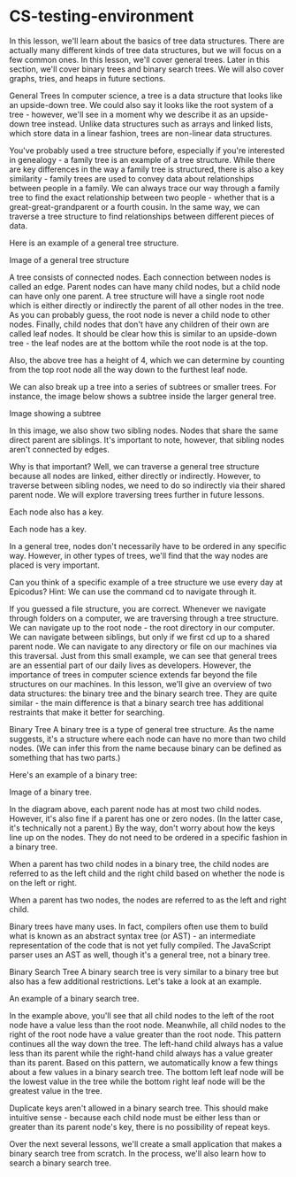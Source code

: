# CS-testing-environment
In this lesson, we'll learn about the basics of tree data structures. There are actually many different kinds of tree data structures, but we will focus on a few common ones. In this lesson, we'll cover general trees. Later in this section, we'll cover binary trees and binary search trees. We will also cover graphs, tries, and heaps in future sections.

General Trees
In computer science, a tree is a data structure that looks like an upside-down tree. We could also say it looks like the root system of a tree - however, we'll see in a moment why we describe it as an upside-down tree instead. Unlike data structures such as arrays and linked lists, which store data in a linear fashion, trees are non-linear data structures.

You've probably used a tree structure before, especially if you're interested in genealogy - a family tree is an example of a tree structure. While there are key differences in the way a family tree is structured, there is also a key similarity - family trees are used to convey data about relationships between people in a family. We can always trace our way through a family tree to find the exact relationship between two people - whether that is a great-great-grandparent or a fourth cousin. In the same way, we can traverse a tree structure to find relationships between different pieces of data.

Here is an example of a general tree structure.

Image of a general tree structure

A tree consists of connected nodes. Each connection between nodes is called an edge. Parent nodes can have many child nodes, but a child node can have only one parent. A tree structure will have a single root node which is either directly or indirectly the parent of all other nodes in the tree. As you can probably guess, the root node is never a child node to other nodes. Finally, child nodes that don't have any children of their own are called leaf nodes. It should be clear how this is similar to an upside-down tree - the leaf nodes are at the bottom while the root node is at the top.

Also, the above tree has a height of 4, which we can determine by counting from the top root node all the way down to the furthest leaf node.

We can also break up a tree into a series of subtrees or smaller trees. For instance, the image below shows a subtree inside the larger general tree.

Image showing a subtree

In this image, we also show two sibling nodes. Nodes that share the same direct parent are siblings. It's important to note, however, that sibling nodes aren't connected by edges.

Why is that important? Well, we can traverse a general tree structure because all nodes are linked, either directly or indirectly. However, to traverse between sibling nodes, we need to do so indirectly via their shared parent node. We will explore traversing trees further in future lessons.

Each node also has a key.

Each node has a key.

In a general tree, nodes don't necessarily have to be ordered in any specific way. However, in other types of trees, we'll find that the way nodes are placed is very important.

Can you think of a specific example of a tree structure we use every day at Epicodus? Hint: We can use the command cd to navigate through it.

If you guessed a file structure, you are correct. Whenever we navigate through folders on a computer, we are traversing through a tree structure. We can navigate up to the root node - the root directory in our computer. We can navigate between siblings, but only if we first cd up to a shared parent node. We can navigate to any directory or file on our machines via this traversal. Just from this small example, we can see that general trees are an essential part of our daily lives as developers. However, the importance of trees in computer science extends far beyond the file structures on our machines.
In this lesson, we'll give an overview of two data structures: the binary tree and the binary search tree. They are quite similar - the main difference is that a binary search tree has additional restraints that make it better for searching.

Binary Tree
A binary tree is a type of general tree structure. As the name suggests, it's a structure where each node can have no more than two child nodes. (We can infer this from the name because binary can be defined as something that has two parts.)

Here's an example of a binary tree:

Image of a binary tree.

In the diagram above, each parent node has at most two child nodes. However, it's also fine if a parent has one or zero nodes. (In the latter case, it's technically not a parent.) By the way, don't worry about how the keys line up on the nodes. They do not need to be ordered in a specific fashion in a binary tree.

When a parent has two child nodes in a binary tree, the child nodes are referred to as the left child and the right child based on whether the node is on the left or right.

When a parent has two nodes, the nodes are referred to as the left and right child.

Binary trees have many uses. In fact, compilers often use them to build what is known as an abstract syntax tree (or AST) - an intermediate representation of the code that is not yet fully compiled. The JavaScript parser uses an AST as well, though it's a general tree, not a binary tree.

Binary Search Tree
A binary search tree is very similar to a binary tree but also has a few additional restrictions. Let's take a look at an example.

An example of a binary search tree.

In the example above, you'll see that all child nodes to the left of the root node have a value less than the root node. Meanwhile, all child nodes to the right of the root node have a value greater than the root node. This pattern continues all the way down the tree. The left-hand child always has a value less than its parent while the right-hand child always has a value greater than its parent. Based on this pattern, we automatically know a few things about a few values in a binary search tree. The bottom left leaf node will be the lowest value in the tree while the bottom right leaf node will be the greatest value in the tree.

Duplicate keys aren't allowed in a binary search tree. This should make intuitive sense - because each child node must be either less than or greater than its parent node's key, there is no possibility of repeat keys.

Over the next several lessons, we'll create a small application that makes a binary search tree from scratch. In the process, we'll also learn how to search a binary search tree.
